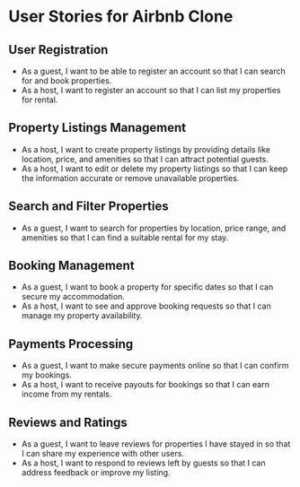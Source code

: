 # User Stories for Airbnb Clone

## User Registration
- As a guest, I want to be able to register an account so that I can search for and book properties.
- As a host, I want to register an account so that I can list my properties for rental.

## Property Listings Management
- As a host, I want to create property listings by providing details like location, price, and amenities so that I can attract potential guests.
- As a host, I want to edit or delete my property listings so that I can keep the information accurate or remove unavailable properties.

## Search and Filter Properties
- As a guest, I want to search for properties by location, price range, and amenities so that I can find a suitable rental for my stay.

## Booking Management
- As a guest, I want to book a property for specific dates so that I can secure my accommodation.
- As a host, I want to see and approve booking requests so that I can manage my property availability.

## Payments Processing
- As a guest, I want to make secure payments online so that I can confirm my bookings.
- As a host, I want to receive payouts for bookings so that I can earn income from my rentals.

## Reviews and Ratings
- As a guest, I want to leave reviews for properties I have stayed in so that I can share my experience with other users.
- As a host, I want to respond to reviews left by guests so that I can address feedback or improve my listing.
